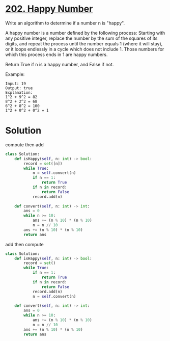 # [202. Happy Number](https://leetcode.com/problems/happy-number/)

Write an algorithm to determine if a number n is "happy".

A happy number is a number defined by the following process: Starting with any positive integer, replace the number by the sum of the squares of its digits, and repeat the process until the number equals 1 (where it will stay), or it loops endlessly in a cycle which does not include 1. Those numbers for which this process ends in 1 are happy numbers.

Return True if n is a happy number, and False if not.

Example: 

    Input: 19
    Output: true
    Explanation: 
    1^2 + 9^2 = 82
    8^2 + 2^2 = 68
    6^2 + 8^2 = 100
    1^2 + 0^2 + 0^2 = 1

# Solution
compute then add
```python
class Solution:
    def isHappy(self, n: int) -> bool:
        record = set([n])
        while True:
            n = self.convert(n)
            if n == 1:
                return True
            if n in record:
                return False
            record.add(n)
        
    def convert(self, n: int) -> int:
        ans = 0
        while n >= 10:
            ans += (n % 10) * (n % 10)
            n = n // 10
        ans += (n % 10) * (n % 10)
        return ans
```


add then compute
```python
class Solution:
    def isHappy(self, n: int) -> bool:
        record = set()
        while True:
            if n == 1:
                return True
            if n in record:
                return False
            record.add(n)
            n = self.convert(n)
        
    def convert(self, n: int) -> int:
        ans = 0
        while n >= 10:
            ans += (n % 10) * (n % 10)
            n = n // 10
        ans += (n % 10) * (n % 10)
        return ans
        
```
